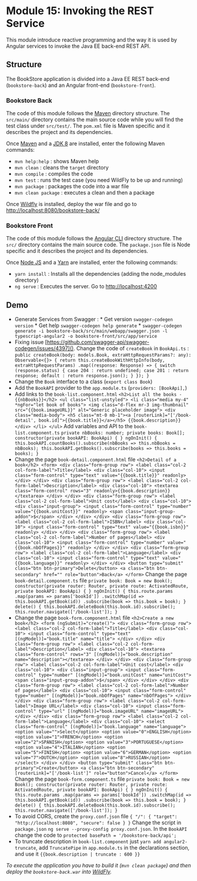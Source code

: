 # Module 15: Invoking the REST Service

This module introduce reactive programming and the way it is used by Angular services to invoke the Java EE back-end REST API.


## Structure 

The BookStore application is divided into a Java EE REST back-end (`bookstore-back`) and an Angular front-end (`bookstore-front`).


### Bookstore Back 

The code of this module follows the [Maven](http://maven.apache.org/) directory structure. The `src/main/` directory contains the main source code while you will find the test class under `src/test/`. The `pom.xml` file is Maven specific and it describes the project and its dependencies.

Once [Maven](http://maven.apache.org/) and a [JDK 8](http://www.oracle.com/technetwork/java/javase/downloads/index.html) are installed, enter the following Maven commands:

* `mvn help:help`       : shows Maven help
* `mvn clean`           : cleans the `target` directory
* `mvn compile`         : compiles the code
* `mvn test`            : runs the test case (you need WildFly to be up and running)
* `mvn package`         : packages the code into a war file
* `mvn clean package`   : executes a clean and then a package

Once [Wildfly](http://wildfly.org/) is installed, deploy the war file and go to [http://localhost:8080/bookstore-back/]()


### Bookstore Front 

The code of this module follows the [Angular CLI](https://github.com/angular/angular-cli) directory structure. The `src/` directory contains the main source code. The `package.json` file is Node specific and it describes the project and its dependencies.

Once [Node JS](https://nodejs.org/en/) and a [Yarn](yarnpkg.com) are installed, enter the following commands:

* `yarn install`        : Installs all the dependencies (adding the node_modules directory)
* `ng serve`            : Executes the server. Go to [http://localhost:4200]()


## Demo 

* Generate Services from Swagger : * Get version `swagger-codegen version` * Get help `swagger-codegen help generate` * `swagger-codegen generate -i bookstore-back/src/main/webapp/swagger.json -l typescript-angular2 -o bookstore-front/src/app/service`
* Fixing issue [https://github.com/swagger-api/swagger-codegen/issues/4397](). Change the code of `createBook` in `BookApi.ts` : ``` public createBook(body: models.Book, extraHttpRequestParams?: any): Observable<{}> { return this.createBookWithHttpInfo(body, extraHttpRequestParams) .map((response: Response) => { switch (response.status) { case 204 : return undefined; case 201 : return response; default : return response.json(); } }); } ```
* Change the `Book` interface to a class (`export class Book`)
* Add the `BookAPI` provider to the `app.module.ts` (`providers: [BookApi],`)
* Add links to the `book-list.component.html` ``` <h2>List all the books - {{nbBooks}}</h2> <ul class="list-unstyled"> <li class="media my-4" *ngFor="let book of books"> <img class="d-flex mr-3 img-thumbnail" src="{{book.imageURL}}" alt="Generic placeholder image"> <div class="media-body"> <h5 class="mt-0 mb-1"><a [routerLink]="['/book-detail', book.id]">{{book.title}}</a></h5> {{book.description}} </div> </li> </ul> ``` Add variables and API to the `book-list.component.ts` ``` private nbBooks: number; private books: Book[]; constructor(private bookAPI: BookApi) { } ngOnInit() { this.bookAPI.countBooks().subscribe(nbBooks => this.nbBooks = nbBooks); this.bookAPI.getBooks().subscribe(books => this.books = books); } ```
* Change the page `book-detail.component.html` file ``` <h2>Detail of a book</h2> <form> <div class="form-group row"> <label class="col-2 col-form-label">Title</label> <div class="col-10"> <input class="form-control" type="text" value="{{book.title}}" readonly> </div> </div> <div class="form-group row"> <label class="col-2 col-form-label">Description</label> <div class="col-10"> <textarea class="form-control" rows="3" readonly>{{book.description}}</textarea> </div> </div> <div class="form-group row"> <label class="col-2 col-form-label">Unit cost</label> <div class="col-10"> <div class="input-group"> <input class="form-control" type="number" value="{{book.unitCost}}" readonly> <span class="input-group-addon">$</span> </div> </div> </div> <div class="form-group row"> <label class="col-2 col-form-label">ISBN</label> <div class="col-10"> <input class="form-control" type="text" value="{{book.isbn}}" readonly> </div> </div> <div class="form-group row"> <label class="col-2 col-form-label">Number of pages</label> <div class="col-10"> <input class="form-control" type="number" value="{{book.nbOfPages}}" readonly> </div> </div> <div class="form-group row"> <label class="col-2 col-form-label">Language</label> <div class="col-10"> <input class="form-control" type="text" value="{{book.language}}" readonly> </div> </div> <button type="submit" class="btn btn-primary">Delete</button> <a class="btn btn-secondary" href="" role="button">Back</a> </form> ``` Change the page `book-detail.component.ts` file ``` private book: Book = new Book(); constructor(private router: Router, private route: ActivatedRoute, private bookAPI: BookApi) { } ngOnInit() { this.route.params .map(params => params['bookId']) .switchMap(id => this.bookAPI.getBook(id)) .subscribe(book => this.book = book); } delete() { this.bookAPI.deleteBook(this.book.id).subscribe(); this.router.navigate(['/book-list']); } ```
* Change the page `book-form.component.html` file ``` <h2>Create a new book</h2> <form (ngSubmit)="create()"> <div class="form-group row"> <label class="col-2 col-form-label">Title</label> <div class="col-10"> <input class="form-control" type="text" [(ngModel)]="book.title" name="title"> </div> </div> <div class="form-group row"> <label class="col-2 col-form-label">Description</label> <div class="col-10"> <textarea class="form-control" rows="3" [(ngModel)]="book.description" name="description"></textarea> </div> </div> <div class="form-group row"> <label class="col-2 col-form-label">Unit cost</label> <div class="col-10"> <div class="input-group"> <input class="form-control" type="number" [(ngModel)]="book.unitCost" name="unitCost"> <span class="input-group-addon">$</span> </div> </div> </div> <div class="form-group row"> <label class="col-2 col-form-label">Number of pages</label> <div class="col-10"> <input class="form-control" type="number" [(ngModel)]="book.nbOfPages" name="nbOfPages"> </div> </div> <div class="form-group row"> <label class="col-2 col-form-label">Image URL</label> <div class="col-10"> <input class="form-control" type="url" [(ngModel)]="book.imageURL" name="imageURL"> </div> </div> <div class="form-group row"> <label class="col-2 col-form-label">Language</label> <div class="col-10"> <select class="form-control" [(ngModel)]="book.language" name="language"> <option value="">Select</option> <option value="0">ENGLISH</option> <option value="1">FRENCH</option> <option value="2">SPANISH</option> <option value="3">PORTUGUESE</option> <option value="4">ITALIAN</option> <option value="5">FINISH</option> <option value="6">GERMAN</option> <option value="7">DUTCH</option> <option value="8">RUSSIAN</option> </select> </div> </div> <button type="submit" class="btn btn-primary">Create</button> <a class="btn btn-secondary" [routerLink]="['/book-list']" role="button">Cancel</a> </form> ``` Change the page `book-form.component.ts` file ``` private book: Book = new Book(); constructor(private router: Router, private route: ActivatedRoute, private bookAPI: BookApi) { } ngOnInit() { this.route.params .map(params => params['bookId']) .switchMap(id => this.bookAPI.getBook(id)) .subscribe(book => this.book = book); } delete() { this.bookAPI.deleteBook(this.book.id).subscribe(); this.router.navigate(['/book-list']); } ```
* To avoid CORS, create the `proxy.conf.json` file ``` { "/": { "target": "http://localhost:8080", "secure": false } } ``` Change the script in `package.json` `ng serve --proxy-config proxy.conf.json`. In the `BookAPI` change the code to `protected basePath = '/bookstore-back/api';`
* To truncate description in `book-list.component` just `yarn add angular2-truncate`, add `TruncatePipe` in `app.module.ts` in the declarations section, and use it `{{book.description | truncate : 600 }}`

*To execute the application you have to build it (`mvn clean package`) and then deploy the `bookstore-back.war` into [WildFly](https://wildfly.org).*
